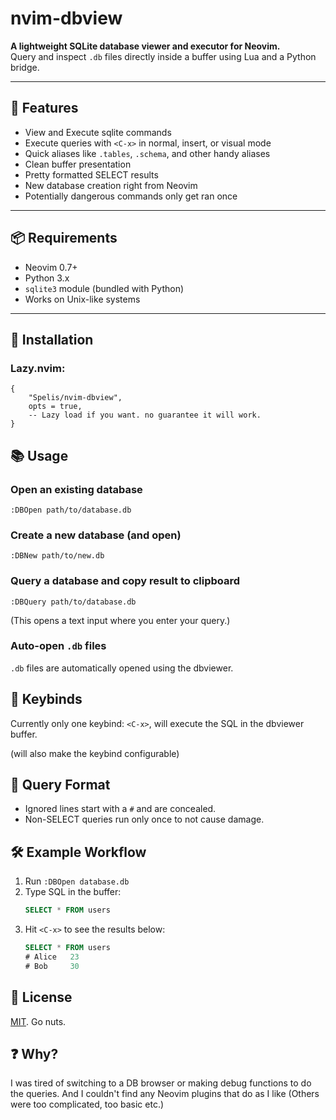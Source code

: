 
# nvim-dbview

**A lightweight SQLite database viewer and executor for Neovim.**  
Query and inspect `.db` files directly inside a buffer using Lua and a Python bridge.

---

## 🔧 Features

- View and Execute sqlite commands
- Execute queries with `<C-x>` in normal, insert, or visual mode
- Quick aliases like `.tables`, `.schema`, and other handy aliases
- Clean buffer presentation
- Pretty formatted SELECT results
- New database creation right from Neovim
- Potentially dangerous commands only get ran once

---

## 📦 Requirements

- Neovim 0.7+
- Python 3.x
- `sqlite3` module (bundled with Python)
- Works on Unix-like systems

---

## 🚀 Installation

### Lazy.nvim:
```
{
    "Spelis/nvim-dbview",
    opts = true,
    -- Lazy load if you want. no guarantee it will work.
}
```


## 📚 Usage

### Open an existing database
```
:DBOpen path/to/database.db
```

### Create a new database (and open)
```
:DBNew path/to/new.db
```

### Query a database and copy result to clipboard
```
:DBQuery path/to/database.db
```
(This opens a text input where you enter your query.)

### Auto-open `.db` files
`.db` files are automatically opened using the dbviewer.

## 🧠 Keybinds

Currently only one keybind: `<C-x>`, will execute the SQL in the dbviewer buffer.

(will also make the keybind configurable)

## 💬 Query Format
- Ignored lines start with a `#` and are concealed.
- Non-SELECT queries run only once to not cause damage.

## 🛠 Example Workflow
1. Run `:DBOpen database.db`
2. Type SQL in the buffer:
    ```sql
    SELECT * FROM users
    ```
3. Hit `<C-x>` to see the results below:
    ```sql
    SELECT * FROM users
    # Alice   23
    # Bob     30
    ```

## 📜 License

[MIT](LICENSE). Go nuts.

## ❓ Why?

I was tired of switching to a DB browser or making debug functions to do the queries. And I couldn't find any Neovim plugins that do as I like (Others were too complicated, too basic etc.)
